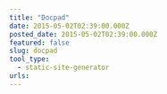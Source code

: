 ```yaml
---
title: "Docpad"
date: 2015-05-02T02:39:00.000Z
posted_date: 2015-05-02T02:39:00.000Z
featured: false
slug: docpad
tool_type: 
  - static-site-generator
urls:
---
```






